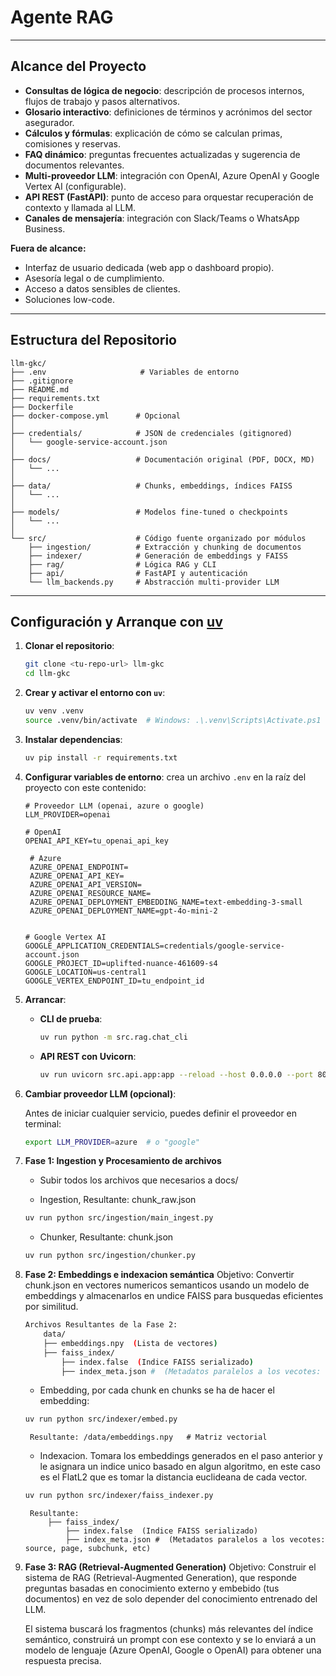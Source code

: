 # Agente RAG 


---

## Alcance del Proyecto

* **Consultas de lógica de negocio**: descripción de procesos internos, flujos de trabajo y pasos alternativos.
* **Glosario interactivo**: definiciones de términos y acrónimos del sector asegurador.
* **Cálculos y fórmulas**: explicación de cómo se calculan primas, comisiones y reservas.
* **FAQ dinámico**: preguntas frecuentes actualizadas y sugerencia de documentos relevantes.
* **Multi-proveedor LLM**: integración con OpenAI, Azure OpenAI y Google Vertex AI (configurable).
* **API REST (FastAPI)**: punto de acceso para orquestar recuperación de contexto y llamada al LLM.
* **Canales de mensajería**: integración con Slack/Teams o WhatsApp Business.

**Fuera de alcance:**

* Interfaz de usuario dedicada (web app o dashboard propio).
* Asesoría legal o de cumplimiento.
* Acceso a datos sensibles de clientes.
* Soluciones low-code.

---

## Estructura del Repositorio

```
llm-gkc/
├── .env                     # Variables de entorno
├── .gitignore
├── README.md
├── requirements.txt
├── Dockerfile
├── docker-compose.yml      # Opcional
│
├── credentials/            # JSON de credenciales (gitignored)
│   └── google-service-account.json
│
├── docs/                   # Documentación original (PDF, DOCX, MD)
│   └── ...
│
├── data/                   # Chunks, embeddings, índices FAISS
│   └── ...
│
├── models/                 # Modelos fine-tuned o checkpoints
│   └── ...
│
└── src/                    # Código fuente organizado por módulos
    ├── ingestion/          # Extracción y chunking de documentos
    ├── indexer/            # Generación de embeddings y FAISS
    ├── rag/                # Lógica RAG y CLI
    ├── api/                # FastAPI y autenticación
    └── llm_backends.py     # Abstracción multi-provider LLM
```

---

## Configuración y Arranque con [uv](https://github.com/astral-sh/uv)

1. **Clonar el repositorio**:

   ```bash
   git clone <tu-repo-url> llm-gkc
   cd llm-gkc
   ```

2. **Crear y activar el entorno con `uv`**:

   ```bash
   uv venv .venv
   source .venv/bin/activate  # Windows: .\.venv\Scripts\Activate.ps1
   ```

3. **Instalar dependencias**:

   ```bash
   uv pip install -r requirements.txt
   ```

4. **Configurar variables de entorno**: crea un archivo `.env` en la raíz del proyecto con este contenido:

   ```dotenv
   # Proveedor LLM (openai, azure o google)
   LLM_PROVIDER=openai

   # OpenAI
   OPENAI_API_KEY=tu_openai_api_key

    # Azure
    AZURE_OPENAI_ENDPOINT=
    AZURE_OPENAI_API_KEY=
    AZURE_OPENAI_API_VERSION=
    AZURE_OPENAI_RESOURCE_NAME=
    AZURE_OPENAI_DEPLOYMENT_EMBEDDING_NAME=text-embedding-3-small
    AZURE_OPENAI_DEPLOYMENT_NAME=gpt-4o-mini-2


   # Google Vertex AI
   GOOGLE_APPLICATION_CREDENTIALS=credentials/google-service-account.json
   GOOGLE_PROJECT_ID=uplifted-nuance-461609-s4
   GOOGLE_LOCATION=us-central1
   GOOGLE_VERTEX_ENDPOINT_ID=tu_endpoint_id
   ```

5. **Arrancar**:

   * **CLI de prueba**:

     ```bash
     uv run python -m src.rag.chat_cli
     ```

   * **API REST con Uvicorn**:

     ```bash
     uv run uvicorn src.api.app:app --reload --host 0.0.0.0 --port 8000
     ```

6. **Cambiar proveedor LLM (opcional)**:

   Antes de iniciar cualquier servicio, puedes definir el proveedor en terminal:

   ```bash
   export LLM_PROVIDER=azure  # o "google"
   ```

7. **Fase 1: Ingestion y Procesamiento de archivos**
    - Subir todos los archivos que necesarios a docs/


    - Ingestion, Resultante: chunk_raw.json
    ```bash
    uv run python src/ingestion/main_ingest.py
    ``` 


    - Chunker, Resultante: chunk.json
    ```bash
    uv run python src/ingestion/chunker.py   
    ```



8. **Fase 2: Embeddings e indexacion semántica**
    Objetivo: Convertir chunk.json en vectores numericos semanticos usando un modelo de embeddings y almacenarlos en undice FAISS para busquedas eficientes por similitud. 

    ```bash
    Archivos Resultantes de la Fase 2: 
        data/
        ├── embeddings.npy  (Lista de vectores)
        ├── faiss_index/ 
            ├── index.false  (Indice FAISS serializado)
            ├── index_meta.json #  (Metadatos paralelos a los vecotes: source, page, subchunk, etc)
    ```


    - Embedding, por cada chunk en chunks se ha de hacer el embedding: 

    ```bash
    uv run python src/indexer/embed.py
    ```
        Resultante: /data/embeddings.npy   # Matriz vectorial

    - Indexacion. Tomara los embeddings generados en el paso anterior y le asignara un indice unico basado en algun algoritmo, en este caso es el FlatL2 que es tomar la distancia euclideana de cada vector. 

    ```bash
    uv run python src/indexer/faiss_indexer.py
    ```
        Resultante: 
            ├── faiss_index/ 
                ├── index.false  (Indice FAISS serializado)
                ├── index_meta.json #  (Metadatos paralelos a los vecotes: source, page, subchunk, etc)



9. **Fase 3: RAG (Retrieval-Augmented Generation)**
    Objetivo: Construir el sistema de RAG (Retrieval-Augmented Generation), que responde preguntas basadas en conocimiento externo y embebido (tus documentos) en vez de solo depender del conocimiento entrenado del LLM.

    El sistema buscará los fragmentos (chunks) más relevantes del índice semántico, construirá un prompt con ese contexto y se lo enviará a un modelo de lenguaje (Azure OpenAI, Google o OpenAI) para obtener una respuesta precisa.





